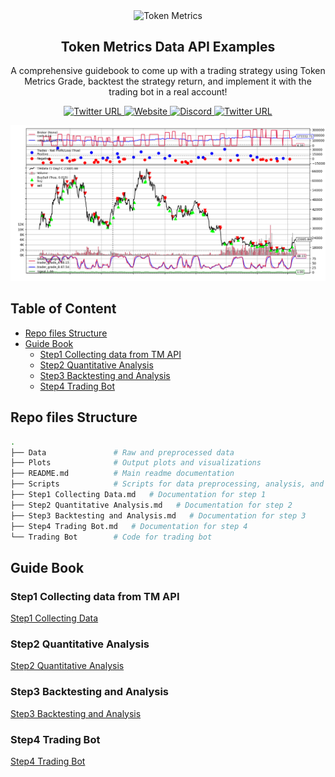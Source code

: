 <p align="center">  
  <img width="300px" src="https://i.ibb.co/5TrzBdJ/Token-Metrics-logo.png" align="center" alt="Token Metrics" /> 
  <h2 align="center">Token Metrics Data API Examples</h2>  
	<p align="center">
  A comprehensive guidebook to come up with a trading strategy using Token Metrics Grade, backtest the strategy return, and implement it with the trading bot in a real account!
	</p> 
</p>  

<p align="center">          
  <a href="https://developers.tokenmetrics.com/">       
	<img alt="Twitter URL" src="https://img.shields.io/badge/Doc-TM%20API-brightgreen">
  </a>
  <a href="https://www.tokenmetrics.com/n">       
    <img alt="Website" src="https://img.shields.io/badge/Website-Token%20Metrics-green"/>
  </a>
  <a href="https://discord.com/channels/993882885486555146/1066655231791861821">       
    <img alt="Discord" src="https://dcbadge.vercel.app/api/server/PJEgRywgRy?style=flat&compact=true"/>
  </a>
  <a href="https://twitter.com/tokenmetricsinc">       
	<img alt="Twitter URL" src="https://img.shields.io/twitter/url?label=Twitter&style=social&url=https%3A%2F%2Ftwitter.com%2Ftokenmetricsinc">
  </a>
</p>

![Backtesting](./Plots/Backtesting.png)

## Table of Content

- [Repo files Structure](#repo-files-structure)
- [Guide Book](#guide-book)
  * [Step1 Collecting data from TM API](#step1-collecting-data-from-tm-api)
  * [Step2 Quantitative Analysis](#step2-quantitative-analysis)
  * [Step3 Backtesting and Analysis](#step3-backtesting-and-analysis)
  * [Step4 Trading Bot](#step4-trading-bot)

## Repo files Structure

```bash
.
├── Data               # Raw and preprocessed data
├── Plots              # Output plots and visualizations
├── README.md          # Main readme documentation
├── Scripts            # Scripts for data preprocessing, analysis, and visualization
├── Step1 Collecting Data.md   # Documentation for step 1
├── Step2 Quantitative Analysis.md   # Documentation for step 2
├── Step3 Backtesting and Analysis.md   # Documentation for step 3
├── Step4 Trading Bot.md   # Documentation for step 4
└── Trading Bot        # Code for trading bot

```

## Guide Book

### Step1 Collecting data from TM API

[Step1 Collecting Data](https://github.com/token-metrics/tm-data-api-examples/blob/master/Step1%20Collecting%20Data.md)

### Step2 Quantitative Analysis

[Step2 Quantitative Analysis](https://github.com/token-metrics/tm-data-api-examples/blob/master/Step2%20Quantitative%20Analysis.md)

### Step3 Backtesting and Analysis

[Step3 Backtesting and Analysis](https://github.com/token-metrics/tm-data-api-examples/blob/master/Step3%20Backtesting%20and%20Analysis.md)

### Step4 Trading Bot

[Step4 Trading Bot](https://github.com/token-metrics/tm-data-api-examples/blob/master/Step4%20Trading%20Bot.md)
